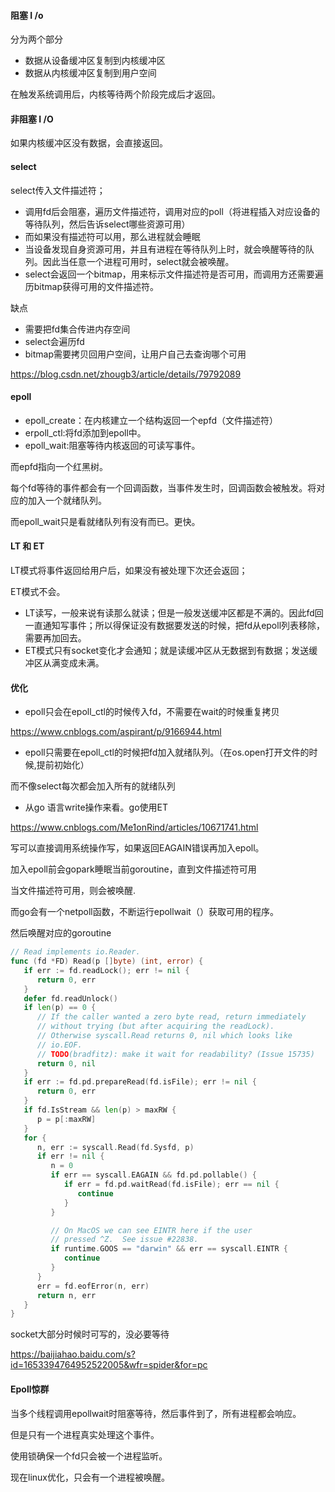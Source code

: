 #### 阻塞 I /o

分为两个部分

- 数据从设备缓冲区复制到内核缓冲区
- 数据从内核缓冲区复制到用户空间

在触发系统调用后，内核等待两个阶段完成后才返回。

#### 非阻塞 I /O

如果内核缓冲区没有数据，会直接返回。

#### select

select传入文件描述符；

- 调用fd后会阻塞，遍历文件描述符，调用对应的poll（将进程插入对应设备的等待队列，然后告诉select哪些资源可用）
- 而如果没有描述符可以用，那么进程就会睡眠
- 当设备发现自身资源可用，并且有进程在等待队列上时，就会唤醒等待的队列。因此当任意一个进程可用时，select就会被唤醒。
- select会返回一个bitmap，用来标示文件描述符是否可用，而调用方还需要遍历bitmap获得可用的文件描述符。

缺点

- 需要把fd集合传进内存空间
- select会遍历fd
- bitmap需要拷贝回用户空间，让用户自己去查询哪个可用

https://blog.csdn.net/zhougb3/article/details/79792089



#### epoll

- epoll_create：在内核建立一个结构返回一个epfd（文件描述符）
- erpoll_ctl:将fd添加到epoll中。
- epoll_wait:阻塞等待内核返回的可读写事件。

而epfd指向一个红黑树。

每个fd等待的事件都会有一个回调函数，当事件发生时，回调函数会被触发。将对应的加入一个就绪队列。

而epoll_wait只是看就绪队列有没有而已。更快。







#### LT 和 ET

LT模式将事件返回给用户后，如果没有被处理下次还会返回；

ET模式不会。

- LT读写，一般来说有读那么就读；但是一般发送缓冲区都是不满的。因此fd回一直通知写事件；所以得保证没有数据要发送的时候，把fd从epoll列表移除，需要再加回去。
- ET模式只有socket变化才会通知；就是读缓冲区从无数据到有数据；发送缓冲区从满变成未满。

#### 优化



- epoll只会在epoll_ctl的时候传入fd，不需要在wait的时候重复拷贝

https://www.cnblogs.com/aspirant/p/9166944.html

- epoll只需要在epoll_ctl的时候把fd加入就绪队列。（在os.open打开文件的时候,提前初始化）

而不像select每次都会加入所有的就绪队列

- 从go 语言write操作来看。go使用ET

https://www.cnblogs.com/Me1onRind/articles/10671741.html

写可以直接调用系统操作写，如果返回EAGAIN错误再加入epoll。

加入epoll前会gopark睡眠当前goroutine，直到文件描述符可用

当文件描述符可用，则会被唤醒.



而go会有一个netpoll函数，不断运行epollwait（）获取可用的程序。

然后唤醒对应的goroutine

```go
// Read implements io.Reader.
func (fd *FD) Read(p []byte) (int, error) {
   if err := fd.readLock(); err != nil {
      return 0, err
   }
   defer fd.readUnlock()
   if len(p) == 0 {
      // If the caller wanted a zero byte read, return immediately
      // without trying (but after acquiring the readLock).
      // Otherwise syscall.Read returns 0, nil which looks like
      // io.EOF.
      // TODO(bradfitz): make it wait for readability? (Issue 15735)
      return 0, nil
   }
   if err := fd.pd.prepareRead(fd.isFile); err != nil {
      return 0, err
   }
   if fd.IsStream && len(p) > maxRW {
      p = p[:maxRW]
   }
   for {
      n, err := syscall.Read(fd.Sysfd, p)
      if err != nil {
         n = 0
         if err == syscall.EAGAIN && fd.pd.pollable() {
            if err = fd.pd.waitRead(fd.isFile); err == nil {
               continue
            }
         }

         // On MacOS we can see EINTR here if the user
         // pressed ^Z.  See issue #22838.
         if runtime.GOOS == "darwin" && err == syscall.EINTR {
            continue
         }
      }
      err = fd.eofError(n, err)
      return n, err
   }
}
```

socket大部分时候时可写的，没必要等待

https://baijiahao.baidu.com/s?id=1653394764952522005&wfr=spider&for=pc

#### Epoll惊群

当多个线程调用epollwait时阻塞等待，然后事件到了，所有进程都会响应。

但是只有一个进程真实处理这个事件。

使用锁确保一个fd只会被一个进程监听。



现在linux优化，只会有一个进程被唤醒。

